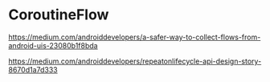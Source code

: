 # CoroutineFlow

https://medium.com/androiddevelopers/a-safer-way-to-collect-flows-from-android-uis-23080b1f8bda

https://medium.com/androiddevelopers/repeatonlifecycle-api-design-story-8670d1a7d333

